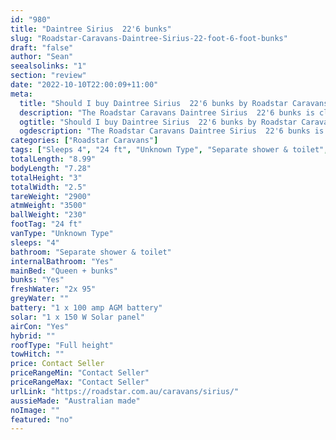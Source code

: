 ```yaml
---
id: "980"
title: "Daintree Sirius  22'6 bunks"
slug: "Roadstar-Caravans-Daintree-Sirius-22-foot-6-foot-bunks"
draft: "false"
author: "Sean"
seealsolinks: "1"
section: "review"
date: "2022-10-10T22:00:09+11:00"
meta:
  title: "Should I buy Daintree Sirius  22'6 bunks by Roadstar Caravans?"
  description: "The Roadstar Caravans Daintree Sirius  22'6 bunks is classed as Unknown Type, and sleeps 4 people. It is Australian made and comes in at 24 ft. It generally has Separate shower & toilet."
  ogtitle: "Should I buy Daintree Sirius  22'6 bunks by Roadstar Caravans?"
  ogdescription: "The Roadstar Caravans Daintree Sirius  22'6 bunks is classed as Unknown Type, and sleeps 4 people. It is Australian made and comes in at 24 ft. It generally has Separate shower & toilet."
categories: ["Roadstar Caravans"]
tags: ["Sleeps 4", "24 ft", "Unknown Type", "Separate shower & toilet", "Full height", "Price Unknown", "Australian made"]
totalLength: "8.99"
bodyLength: "7.28"
totalHeight: "3"
totalWidth: "2.5"
tareWeight: "2900"
atmWeight: "3500"
ballWeight: "230"
footTag: "24 ft"
vanType: "Unknown Type"
sleeps: "4"
bathroom: "Separate shower & toilet"
internalBathroom: "Yes"
mainBed: "Queen + bunks"
bunks: "Yes"
freshWater: "2x 95"
greyWater: ""
battery: "1 x 100 amp AGM battery"
solar: "1 x 150 W Solar panel"
airCon: "Yes"
hybrid: ""
roofType: "Full height"
towHitch: ""
price: Contact Seller
priceRangeMin: "Contact Seller"
priceRangeMax: "Contact Seller"
urlLink: "https://roadstar.com.au/caravans/sirius/"
aussieMade: "Australian made"
noImage: ""
featured: "no"
---
```


